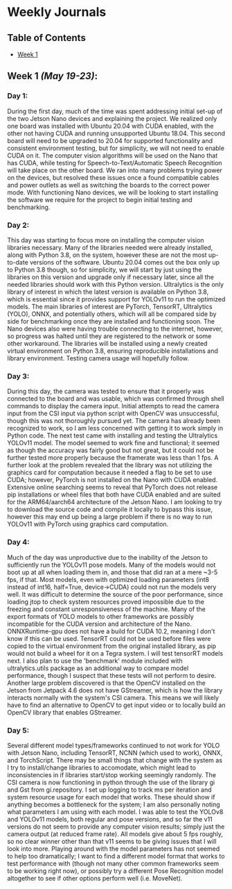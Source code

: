 # Weekly Journals

## Table of Contents
- [Week 1](#Week_1)

## Week 1 *(May 19-23)*:
### Day 1:
During the first day, much of the time was spent addressing initial set-up of the two Jetson Nano devices and explaining the project. We realized only one board was installed with Ubuntu 20.04 with CUDA enabled, with the other not having CUDA and running unsupported Ubuntu 18.04. This second board will need to be upgraded to 20.04 for supported functionality and consistent environment testing, but for simplicity, we will not need to enable CUDA on it. The computer vision algorithms will be used on the Nano that has CUDA, while testing for Speech-to-Text/Automatic Speech Recognition will take place on the other board. We ran into many problems trying power on the devices, but resolved these issues once a found compatible cables and power outlets as well as switching the boards to the correct power mode. With functioning Nano devices, we will be looking to start installing the software we require for the project to begin initial testing and benchmarking. 
### Day 2: 
This day was starting to focus more on installing the computer vision libraries necessary. Many of the libraries needed were already installed, along with Python 3.8, on the system, however these are not the most up-to-date versions of the software. Ubuntu 20.04 comes out the box only up to Python 3.8 though, so for simplicity, we will start by just using the libraries on this version and upgrade only if necessary later, since all the needed libraries should work with this Python version. Ultralytics is the only library of interest in which the latest version is available on Python 3.8, which is essential since it provides support for YOLOv11 to run the optimized models. The main libraries of interest are PyTorch, TensorRT, Ultralytics (YOLO), ONNX, and potentially others, which will all be compared side by side for benchmarking once they are installed and functioning soon. The Nano devices also were having trouble connecting to the internet, however, so progress was halted until they are registered to the network or some other workaround. The libraries will be installed using a newly created virtual environment on Python 3.8, ensuring reproducible installations and library environment. Testing camera usage will hopefully follow. 
### Day 3:
During this day, the camera was tested to ensure that it properly was connected to the board and was usable, which was confirmed through shell commands to display the camera input. Initial attempts to read the camera input from the CSI input via python script with OpenCV was unsuccessful, though this was not thoroughly pursued yet. The camera has already been recognized to work, so I am less concerned with getting it to work simply in Python code. The next test came with installing and testing the Ultralytics YOLOv11 model. The model seemed to work fine and functional; it seemed as though the accuracy was fairly good but not great, but it could not be further tested more properly because the framerate was less than 1 fps. A further look at the problem revealed that the library was not utilizing the graphics card for computation because it needed a flag to be set to use CUDA; however, PyTorch is not installed on the Nano with CUDA enabled. Extensive online searching seems to reveal that PyTorch does not release pip installations or wheel files that both have CUDA enabled and are suited for the ARM64/aarch64 architecture of the Jetson Nano. I am looking to try to download the source code and compile it locally to bypass this issue, however this may end up being a large problem if there is no way to run YOLOv11 with PyTorch using graphics card computation. 
### Day 4:
Much of the day was unproductive due to the inability of the Jetson to sufficiently run the YOLOv11 pose models. Many of the models would not boot up at all when loading them in, and those that did ran at a mere ~3-5 fps, if that. Most models, even with optimized loading parameters (int8 instead of int16, half=True, device->CUDA) could not run the models very well. It was difficult to determine the source of the poor performance, since loading jtop to check system resources proved impossible due to the freezing and constant unresponsiveness of the machine. Many of the export formats of YOLO models to other frameworks are possibly incompatible for the CUDA version and architecture of the Nano. ONNXRuntime-gpu does not have a build for CUDA 10.2, meaning I don't know if this can be used. TensorRT could not be used before files were copied to the virtual environment from the original installed library, as pip would not build a wheel for it on a Tegra system. I will test tensorRT models next. I also plan to use the 'benchmark' module included with ultralytics.utils package as an additional way to compare model performance, though I suspect that these tests will not perform to desire. Another large problem discovered is that the OpenCV installed on the Jetson from Jetpack 4.6 does not have GStreamer, which is how the library interacts normally with the system's CSI camera. This means we will likely have to find an alternative to OpenCV to get input video or to locally build an OpenCV library that enables GStreamer. 
### Day 5:
Several different model types/frameworks continued to not work for YOLO with Jetson Nano, including TensorRT, NCNN (which used to work), ONNX, and TorchScript. There may be small things that change with the system as I try to install/change libraries to accomodate, which might lead to inconsistencies in if libraries start/stop working seemingly randomly. The CSI camera is now functioning in python through the use of the library gi and Gst from gi.repository. I set up logging to track ms per iteration and system resource usage for each model that works. These should show if anything becomes a bottleneck for the system; I am also personally noting what parameters I am using with each model. I was able to test the YOLOv8 and YOLOv11 models, both regular and pose versions, and so far the v11 versions do not seem to provide any computer vision results; simply just the camera output (at reduced frame rate). All models give about 5 fps roughly, so no clear winner other than that v11 seems to be giving issues that I will look into more. Playing around with the model parameters has not seemed to help too dramatically; I want to find a different model format that works to test performance with (though not many other common frameworks seem to be working right now), or possibly try a different Pose Recognition model altogether to see if other options perform well (i.e. MoveNet). 
